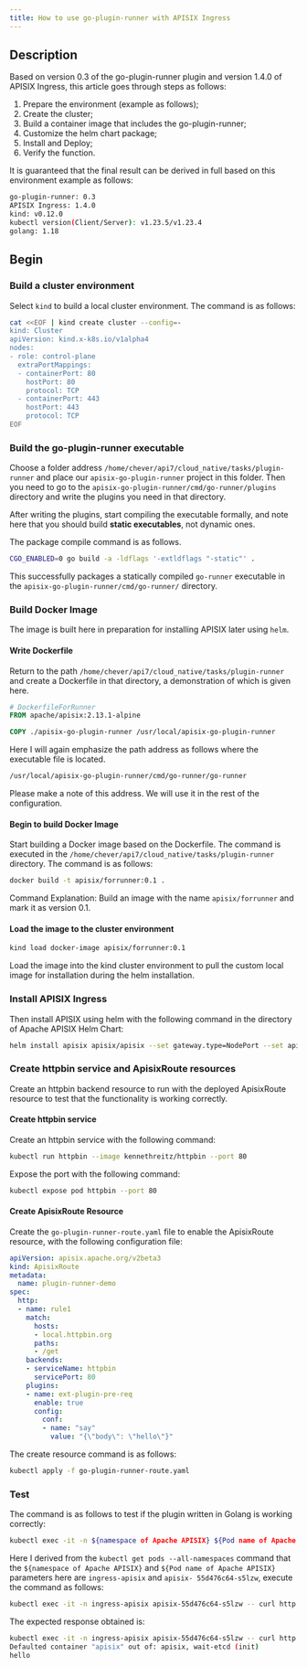 ```yaml
---
title: How to use go-plugin-runner with APISIX Ingress
---
```


<!--
#
# Licensed to the Apache Software Foundation (ASF) under one or more
# contributor license agreements.  See the NOTICE file distributed with
# this work for additional information regarding copyright ownership.
# The ASF licenses this file to You under the Apache License, Version 2.0
# (the "License"); you may not use this file except in compliance with
# the License.  You may obtain a copy of the License at
#
#     http://www.apache.org/licenses/LICENSE-2.0
#
# Unless required by applicable law or agreed to in writing, software
# distributed under the License is distributed on an "AS IS" BASIS,
# WITHOUT WARRANTIES OR CONDITIONS OF ANY KIND, either express or implied.
# See the License for the specific language governing permissions and
# limitations under the License.
#
-->

## Description

Based on version 0.3 of the go-plugin-runner plugin and version 1.4.0 of APISIX Ingress, this article goes through steps as follows:

1. Prepare the environment (example as follows);
2. Create the cluster;
3. Build a container image that includes the go-plugin-runner;
4. Customize the helm chart package;
5. Install and Deploy;
6. Verify the function.

It is guaranteed that the final result can be derived in full based on this environment example as follows:

```bash
go-plugin-runner: 0.3
APISIX Ingress: 1.4.0
kind: v0.12.0
kubectl version(Client/Server): v1.23.5/v1.23.4
golang: 1.18
```

## Begin

### Build a cluster environment

Select `kind` to build a local cluster environment. The command is as follows:

```bash
cat <<EOF | kind create cluster --config=-
kind: Cluster
apiVersion: kind.x-k8s.io/v1alpha4
nodes:
- role: control-plane
  extraPortMappings:
  - containerPort: 80
    hostPort: 80
    protocol: TCP
  - containerPort: 443
    hostPort: 443
    protocol: TCP
EOF
```

### Build the go-plugin-runner executable

Choose a folder address `/home/chever/api7/cloud_native/tasks/plugin-runner` and place our `apisix-go-plugin-runner` project in this folder. Then you need to go to the `apisix-go-plugin-runner/cmd/go-runner/plugins` directory and write the plugins you need in that directory.

After writing the plugins, start compiling the executable formally, and note here that you should build **static executables**, not dynamic ones.

The package compile command is as follows.

```bash
CGO_ENABLED=0 go build -a -ldflags '-extldflags "-static"' .
```

This successfully packages a statically compiled `go-runner` executable in the `apisix-go-plugin-runner/cmd/go-runner/` directory.

### Build Docker Image

The image is built here in preparation for installing APISIX later using `helm`.

#### Write Dockerfile

Return to the path `/home/chever/api7/cloud_native/tasks/plugin-runner` and create a Dockerfile in that directory, a demonstration of which is given here.

```dockerfile
# DockerfileForRunner
FROM apache/apisix:2.13.1-alpine

COPY ./apisix-go-plugin-runner /usr/local/apisix-go-plugin-runner
```

Here I will again emphasize the path address as follows where the executable file is located.

```bash
/usr/local/apisix-go-plugin-runner/cmd/go-runner/go-runner
```

Please make a note of this address. We will use it in the rest of the configuration.

#### Begin to build Docker Image

Start building a Docker image based on the Dockerfile. The command is executed in the `/home/chever/api7/cloud_native/tasks/plugin-runner` directory. The command is as follows:

```bash
docker build -t apisix/forrunner:0.1 .
```

Command Explanation: Build an image with the name `apisix/forrunner` and mark it as version 0.1.

#### Load the image to the cluster environment

```bash
kind load docker-image apisix/forrunner:0.1
```

Load the image into the kind cluster environment to pull the custom local image for installation during the helm installation.

### Install APISIX Ingress

Then install APISIX using helm with the following command in the directory of Apache APISIX Helm Chart:

```bash
helm install apisix apisix/apisix --set gateway.type=NodePort --set apisix.image.repository=custom/apisix --set apisix.image.tag=v0.1 --set extPlugin.enabled=true --set extPlugin.cmd='{"/usr/local/apisix-go-plugin-runner/go-runner", "run"}' --set ingress-controller.enabled=true --set ingress-controller.config.apisix.serviceNamespace=apisix --namespace apisix --create-namespace --set ingress-controller.config.apisix.serviceName=apisix-admin
```

### Create httpbin service and ApisixRoute resources

Create an httpbin backend resource to run with the deployed ApisixRoute resource to test that the functionality is working correctly.

#### Create httpbin service

Create an httpbin service with the following command:

```bash
kubectl run httpbin --image kennethreitz/httpbin --port 80
```

Expose the port with the following command:

```bash
kubectl expose pod httpbin --port 80
```

#### Create ApisixRoute Resource

Create the `go-plugin-runner-route.yaml` file to enable the ApisixRoute resource, with the following configuration file:

```yaml
apiVersion: apisix.apache.org/v2beta3
kind: ApisixRoute
metadata:
  name: plugin-runner-demo
spec:
  http:
  - name: rule1
    match:
      hosts:
      - local.httpbin.org
      paths:
      - /get
    backends:
    - serviceName: httpbin
      servicePort: 80
    plugins:
    - name: ext-plugin-pre-req
      enable: true
      config:
        conf:
        - name: "say"
          value: "{\"body\": \"hello\"}"
```

The create resource command is as follows:

```bash
kubectl apply -f go-plugin-runner-route.yaml
```

### Test

The command is as follows to test if the plugin written in Golang is working correctly:

```bash
kubectl exec -it -n ${namespace of Apache APISIX} ${Pod name of Apache APISIX} -- curl http://127.0.0.1:9080/get -H 'Host: local.httpbin.org'
```

Here I derived from the `kubectl get pods --all-namespaces` command that the `${namespace of Apache APISIX}` and `${Pod name of Apache APISIX}` parameters here are `ingress-apisix` and `apisix- 55d476c64-s5lzw`, execute the command as follows:

```bash
kubectl exec -it -n ingress-apisix apisix-55d476c64-s5lzw -- curl http://127.0.0.1:9080/get -H 'Host: local.httpbin.org'
```

The expected response obtained is:

```bash
kubectl exec -it -n ingress-apisix apisix-55d476c64-s5lzw -- curl http://127.0.0.1:9080/get -H 'Host: local.httpbin.org'
Defaulted container "apisix" out of: apisix, wait-etcd (init)
hello
```

